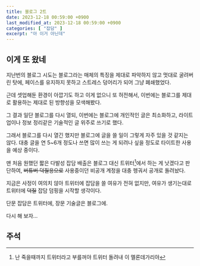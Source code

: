 ```yaml
---
title: 블로그 2트
date: 2023-12-18 00:59:00 +0900
last_modified_at: 2023-12-18 00:59:00 +0900
categories: [ "잡담" ]
excerpt: "아 이거 아닌데"
---
```


## 이게 또 왔네

지난번의 블로그 시도는 블로그라는 매체의 특징을 제대로 파악하지 않고 멋대로 굴려버린 탓에, 페이스를 유지하지 못하고 스트레스 덩어리가 되어 그냥 폐쇄했었다.

근데 셋업해둔 환경이 아깝기도 하고 이게 없으니 또 허전해서, 이번에는 블로그를 제대로 활용하는 제대로 된 방향성을 모색해봤다.

그 결과 일단 블로그를 다시 열되, 이번에는 블로그에 개인적인 글은 최소화하고, 라이트업이나 정보 정리같은 기술적인 글 위주로 쓰기로 했다.

그래서 블로그를 다시 열긴 했지만 블로그에 글을 쓸 일이 그렇게 자주 있을 것 같지는 않다. 대충 글을 연 5~6개 정도나 쓰면 많이 쓰는 게 되려나 싶을 정도로 타이트한 사용을 예상 중이다.

맨 처음 원했던 짧은 다발성 잡담 배출은 블로그 대신 트위터[^1]에서 하는 게 낫겠다고 판단하여, ~~버튜버 덕질용으로~~ 사용중이던 비공개 계정을 대충 헹궈서 공개로 돌려놨다.

지금은 사정이 여의치 않아 트위터에 잡담을 쓸 여유가 전혀 없지만, 여유가 생기는대로 트위터에 ~~덕질~~ 잡담 덤핑을 시작할 생각이다.

단문 잡담은 트위터에, 장문 기술글은 블로그에.

다시 해 보자...

## 주석

[^1]: 난 죽을때까지 트위터라고 부를꺼야 트위터 돌려내 이 멜론데가리야